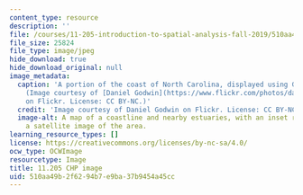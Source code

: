 ```yaml
---
content_type: resource
description: ''
file: /courses/11-205-introduction-to-spatial-analysis-fall-2019/510aa49b2f6294b7e9ba37b9454a45cc_11-205f19.jpg
file_size: 25824
file_type: image/jpeg
hide_download: true
hide_download_original: null
image_metadata:
  caption: 'A portion of the coast of North Carolina, displayed using GIS software.
    (Image courtesy of [Daniel Godwin](https://www.flickr.com/photos/danielg7/321642618)
    on Flickr. License: CC BY-NC.)'
  credit: 'Image courtesy of Daniel Godwin on Flickr. License: CC BY-NC.'
  image-alt: A map of a coastline and nearby estuaries, with an inset rectangle displaying
    a satellite image of the area.
learning_resource_types: []
license: https://creativecommons.org/licenses/by-nc-sa/4.0/
ocw_type: OCWImage
resourcetype: Image
title: 11.205 CHP image
uid: 510aa49b-2f62-94b7-e9ba-37b9454a45cc
---
```

